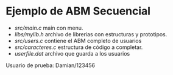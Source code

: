 # Ejemplo de ABM Secuencial

- *src/main.c* main con menu.
- *libs/mylib.h* archivo de librerias con estructuras y prototipos.
- *src/users.c* contiene el ABM completo de usuarios
- *src/caracteres.c* estructura de código a completar.
- *userfile.dat* archivo que guarda a los usuarios

Usuario de prueba: Damian/123456
